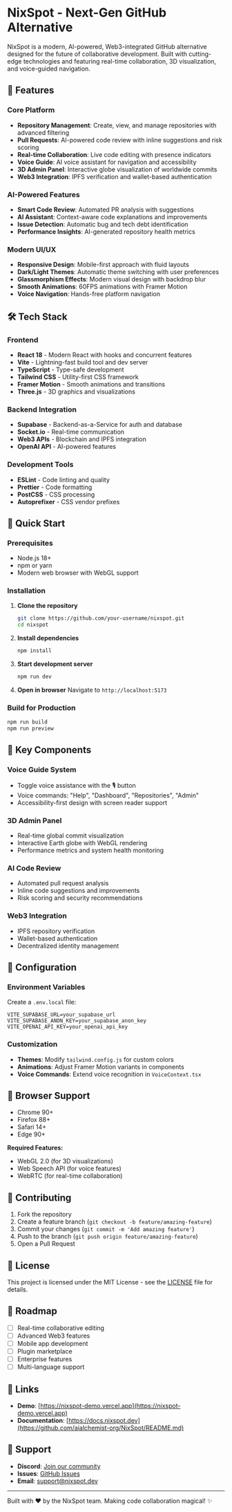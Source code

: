 # NixSpot - Next-Gen GitHub Alternative

NixSpot is a modern, AI-powered, Web3-integrated GitHub alternative designed for the future of collaborative development. Built with cutting-edge technologies and featuring real-time collaboration, 3D visualization, and voice-guided navigation.

## 🚀 Features

### Core Platform
- **Repository Management**: Create, view, and manage repositories with advanced filtering
- **Pull Requests**: AI-powered code review with inline suggestions and risk scoring
- **Real-time Collaboration**: Live code editing with presence indicators
- **Voice Guide**: AI voice assistant for navigation and accessibility
- **3D Admin Panel**: Interactive globe visualization of worldwide commits
- **Web3 Integration**: IPFS verification and wallet-based authentication

### AI-Powered Features
- **Smart Code Review**: Automated PR analysis with suggestions
- **AI Assistant**: Context-aware code explanations and improvements
- **Issue Detection**: Automatic bug and tech debt identification
- **Performance Insights**: AI-generated repository health metrics

### Modern UI/UX
- **Responsive Design**: Mobile-first approach with fluid layouts
- **Dark/Light Themes**: Automatic theme switching with user preferences
- **Glassmorphism Effects**: Modern visual design with backdrop blur
- **Smooth Animations**: 60FPS animations with Framer Motion
- **Voice Navigation**: Hands-free platform navigation

## 🛠️ Tech Stack

### Frontend
- **React 18** - Modern React with hooks and concurrent features
- **Vite** - Lightning-fast build tool and dev server
- **TypeScript** - Type-safe development
- **Tailwind CSS** - Utility-first CSS framework
- **Framer Motion** - Smooth animations and transitions
- **Three.js** - 3D graphics and visualizations

### Backend Integration
- **Supabase** - Backend-as-a-Service for auth and database
- **Socket.io** - Real-time communication
- **Web3 APIs** - Blockchain and IPFS integration
- **OpenAI API** - AI-powered features

### Development Tools
- **ESLint** - Code linting and quality
- **Prettier** - Code formatting
- **PostCSS** - CSS processing
- **Autoprefixer** - CSS vendor prefixes

## 🚀 Quick Start

### Prerequisites
- Node.js 18+ 
- npm or yarn
- Modern web browser with WebGL support

### Installation

1. **Clone the repository**
   ```bash
   git clone https://github.com/your-username/nixspot.git
   cd nixspot
   ```

2. **Install dependencies**
   ```bash
   npm install
   ```

3. **Start development server**
   ```bash
   npm run dev
   ```

4. **Open in browser**
   Navigate to `http://localhost:5173`

### Build for Production

```bash
npm run build
npm run preview
```

## 🎯 Key Components

### Voice Guide System
- Toggle voice assistance with the 🎙️ button
- Voice commands: "Help", "Dashboard", "Repositories", "Admin"
- Accessibility-first design with screen reader support

### 3D Admin Panel
- Real-time global commit visualization
- Interactive Earth globe with WebGL rendering
- Performance metrics and system health monitoring

### AI Code Review
- Automated pull request analysis
- Inline code suggestions and improvements
- Risk scoring and security recommendations

### Web3 Integration
- IPFS repository verification
- Wallet-based authentication
- Decentralized identity management

## 🔧 Configuration

### Environment Variables
Create a `.env.local` file:

```env
VITE_SUPABASE_URL=your_supabase_url
VITE_SUPABASE_ANON_KEY=your_supabase_anon_key
VITE_OPENAI_API_KEY=your_openai_api_key
```

### Customization
- **Themes**: Modify `tailwind.config.js` for custom colors
- **Animations**: Adjust Framer Motion variants in components
- **Voice Commands**: Extend voice recognition in `VoiceContext.tsx`

## 📱 Browser Support

- Chrome 90+
- Firefox 88+
- Safari 14+
- Edge 90+

**Required Features:**
- WebGL 2.0 (for 3D visualizations)
- Web Speech API (for voice features)
- WebRTC (for real-time collaboration)

## 🤝 Contributing

1. Fork the repository
2. Create a feature branch (`git checkout -b feature/amazing-feature`)
3. Commit your changes (`git commit -m 'Add amazing feature'`)
4. Push to the branch (`git push origin feature/amazing-feature`)
5. Open a Pull Request

## 📄 License

This project is licensed under the MIT License - see the [LICENSE](LICENSE) file for details.

## 🌟 Roadmap

- [ ] Real-time collaborative editing
- [ ] Advanced Web3 features
- [ ] Mobile app development
- [ ] Plugin marketplace
- [ ] Enterprise features
- [ ] Multi-language support

## 🔗 Links

- **Demo**: [https://nixspot-demo.vercel.app](https://nixspot-demo.vercel.app)
- **Documentation**: [https://docs.nixspot.dev](https://github.com/aialchemist-org/NixSpot/README.md)

## 💬 Support

- **Discord**: [Join our community](https://discord.gg/nixspot)
- **Issues**: [GitHub Issues](https://github.com/your-username/nixspot/issues)
- **Email**: support@nixspot.dev

---

Built with ❤️ by the NixSpot team. Making code collaboration magical! ✨
